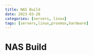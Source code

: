 ```yaml
---
title: NAS Build
date: 2023-03-28
categories: [servers, linux]
tags: [servers,linux,proxmox,hardware]
---
```


# NAS Build
